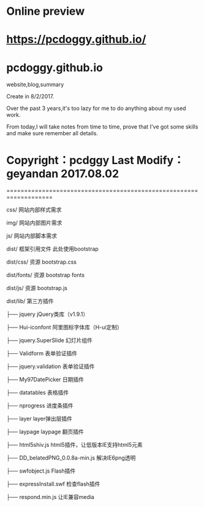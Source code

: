 # Online preview
https://pcdoggy.github.io/
===================================================================

# pcdoggy.github.io
website,blog,summary

Create in 8/2/2017.

Over the past 3 years,it's too lazy for me to do anything about my used work.

From today,I will take notes from time to time, prove that I've got some skills and make sure remember all details.


# Copyright：pcdggy  Last Modify：geyandan	2017.08.02
===================================================================

css/ 网站内部样式需求

img/ 网站内部图片需求

js/ 网站内部脚本需求

dist/ 框架引用文件  此处使用bootstrap

dist/css/	资源 bootstrap.css

dist/fonts/	资源 bootstrap fonts

dist/js/	资源 bootstrap.js


dist/lib/	第三方插件

├── jquery					jQuery类库（v1.9.1）

├── Hui-iconfont				阿里图标字体库（H-ui定制）

├── jquery.SuperSlide			幻灯片组件

├── Validform				表单验证插件

├── jquery.validation			表单验证插件

├── My97DatePicker				日期插件

├── datatables				表格插件

├── nprogress				进度条插件

├── layer					layer弹出层插件

├── laypage					laypage 翻页插件

├── html5shiv.js				html5插件，让低版本IE支持html5元素

├── DD_belatedPNG_0.0.8a-min.js		解决IE6png透明

├── swfobject.js				Flash插件

├── expressInstall.swf  			检查flash插件

├── respond.min.js				让IE兼容media
